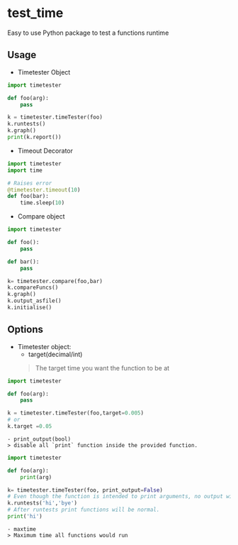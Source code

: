 # test_time
Easy to use Python package to test a functions runtime

## Usage
- Timetester Object
```python
import timetester

def foo(arg):
	pass

k = timetester.timeTester(foo)
k.runtests()
k.graph()
print(k.report())
```
- Timeout Decorator
```python
import timetester
import time

# Raises error
@timetester.timeout(10)
def foo(bar):
	time.sleep(10)

```
- Compare object
```python
import timetester

def foo():
	pass

def bar():
	pass

k= timetester.compare(foo,bar)
k.compareFuncs()
k.graph()
k.output_asfile()
k.initialise()
```

## Options
- Timetester object:
	- target(decimal/int)
	> The target time you want the function to be at 
```Python
import timetester

def foo(arg):
	pass

k = timetester.timeTester(foo,target=0.005)
# or
k.target =0.05
```
	- print_output(bool)
	> disable all `print` function inside the provided function.
```Python
import timetester

def foo(arg):
	print(arg)

k= timetester.timeTester(foo, print_output=False)
# Even though the function is intended to print arguments, no output will be printed during run tests
k.runtests('hi','bye')
# After runtests print functions will be normal.
print('hi')
```
	- maxtime
	> Maximum time all functions would run


